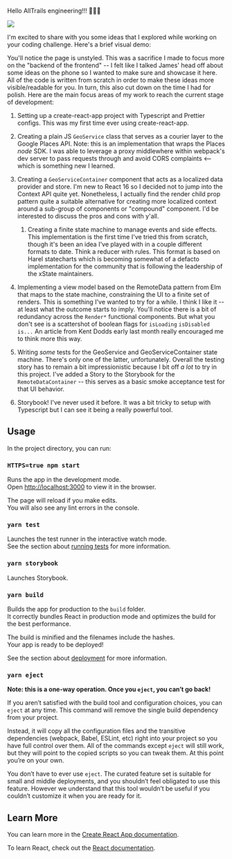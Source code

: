 Hello AllTrails engineering!!! 👋👋👋

![](https://media.giphy.com/media/KDz4xUcEH67JzYbGZI/giphy-downsized.gif)

I'm excited to share with you some ideas that I explored while working on your coding challenge. Here's a brief visual demo: 



You'll notice the page is unstyled. This was a sacrifice I made to focus more on the "backend of the frontend" -- I felt like I talked James' head off about some ideas on the phone so I wanted to make sure and showcase it here. All of the code is written from scratch in order to make these ideas more visible/readable for you. In turn, this also cut down on the time I had for polish. Here are the main focus areas of my work to reach the current stage of development:

1. Setting up a create-react-app project with Typescript and Prettier configs. This was my first time ever using create-react-app.
1. Creating a plain JS `GeoService` class that serves as a courier layer to the Google Places API. Note: this is an implementation that wraps the Places *node* SDK. I was able to leverage a proxy middlewhere within webpack's dev server to pass requests through and avoid CORS complaints <-- which is something new I learned.

1. Creating a `GeoServiceContainer` component that acts as a localized data provider and store. I'm new to React 16 so I decided not to jump into the Context API quite yet. Nonetheless, I actually find the render child prop pattern quite a suitable alternative for creating more localized context around a sub-group of components or "compound" component. I'd be interested to discuss the pros and cons with y'all.        
    1. Creating a finite state machine to manage events and side effects. This implementation is the first time I've tried this from scratch, though it's been an idea I've played with in a couple different formats to date. Think a reducer with rules. This format is based on Harel statecharts which is becoming somewhat of a defacto implementation for the community that is following the leadership of the xState maintainers. 
    
1. Implementing a view model based on the RemoteData pattern from Elm that maps to the state machine, constraining the UI to a finite set of renders. This is something I've wanted to try for a while. I think I like it -- at least what the outcome starts to imply. You'll notice there is a bit of redundancy across the `Render*` functional components. But what you don't see is a scattershot of boolean flags for `isLoading` `isDisabled` `is...` An article from Kent Dodds early last month really encouraged me to think more this way.

1. Writing *some* tests for the GeoService and GeoServiceContainer state machine. There's only one of the latter, unfortunately. Overall the testing story has to remain a bit impressionistic because I bit off *a lot* to try in this project. I've added a Story to the Storybook for the `RemoteDataContainer` -- this serves as a basic smoke acceptance test for that UI behavior.

1. Storybook! I've never used it before. It was a bit tricky to setup with Typescript but I can see it being a really powerful tool.

## Usage

In the project directory, you can run:

### `HTTPS=true npm start`

Runs the app in the development mode.<br />
Open [http://localhost:3000](http://localhost:3000) to view it in the browser.

The page will reload if you make edits.<br />
You will also see any lint errors in the console.

### `yarn test`

Launches the test runner in the interactive watch mode.<br />
See the section about [running tests](https://facebook.github.io/create-react-app/docs/running-tests) for more information.

### `yarn storybook`

Launches Storybook.

### `yarn build`

Builds the app for production to the `build` folder.<br />
It correctly bundles React in production mode and optimizes the build for the best performance.

The build is minified and the filenames include the hashes.<br />
Your app is ready to be deployed!

See the section about [deployment](https://facebook.github.io/create-react-app/docs/deployment) for more information.

### `yarn eject`

**Note: this is a one-way operation. Once you `eject`, you can’t go back!**

If you aren’t satisfied with the build tool and configuration choices, you can `eject` at any time. This command will remove the single build dependency from your project.

Instead, it will copy all the configuration files and the transitive dependencies (webpack, Babel, ESLint, etc) right into your project so you have full control over them. All of the commands except `eject` will still work, but they will point to the copied scripts so you can tweak them. At this point you’re on your own.

You don’t have to ever use `eject`. The curated feature set is suitable for small and middle deployments, and you shouldn’t feel obligated to use this feature. However we understand that this tool wouldn’t be useful if you couldn’t customize it when you are ready for it.

## Learn More

You can learn more in the [Create React App documentation](https://facebook.github.io/create-react-app/docs/getting-started).

To learn React, check out the [React documentation](https://reactjs.org/).
